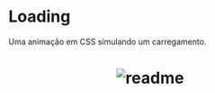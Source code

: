 # Loading
Uma animação em CSS simulando um carregamento.



<h1 align="center">

  <img alt="readme" title="readme" src="./github/readme-gif.gif">
</h1>
